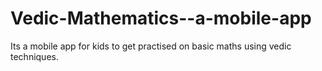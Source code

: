 # Vedic-Mathematics--a-mobile-app
Its a mobile app for kids to get practised on basic maths using vedic techniques.
